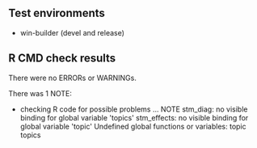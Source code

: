 ## Test environments

* win-builder (devel and release)

## R CMD check results
There were no ERRORs or WARNINGs. 

There was 1 NOTE:

* checking R code for possible problems ... NOTE
stm_diag: no visible binding for global variable 'topics'
stm_effects: no visible binding for global variable 'topic'
Undefined global functions or variables:
  topic topics

